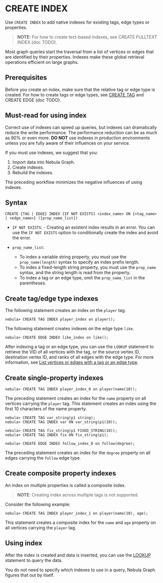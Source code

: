 # CREATE INDEX

Use `CREATE INDEX` to add native indexes for existing tags, edge types or properties.

>**NOTE:** For how to create text-based indexes, see CREATE FULLTEXT INDEX (doc TODO).

Most graph queries start the traversal from a list of vertices or edges that are identified by their properties. Indexes make these global retrieval operations efficient on large graphs.

## Prerequisites

Before you create an index, make sure that the relative tag or edge type is created. For how to create tags or edge types, see [CREATE TAG](../10.tag-statements/1.create-tag.md) and CREATE EDGE (doc TODO).

## Must-read for using index

Correct use of indexes can speed up queries, but indexes can dramatically reduce the write performance. The performance reduction can be as much as 90% or even more. **DO NOT** use indexes in production environments unless you are fully aware of their influences on your service.

If you must use indexes, we suggest that you:

1. Import data into Nebula Graph.
2. Create indexes.
3. Rebuild the indexes.

The preceding workflow minimizes the negative influences of using indexes.

## Syntax

```ngql
CREATE {TAG | EDGE} INDEX [IF NOT EXISTS] <index_name> ON {<tag_name> | <edge_name>} ([prop_name_list])
```

- `IF NOT EXISTS`: - Creating an existent index results in an error. You can use the `IF NOT EXISTS` option to conditionally create the index and avoid the error.

- `prop_name_list`:

  - To index a variable string property, you must use the `prop_name(length)` syntax to specify an index prefix length.
  - To index a fixed-length string property, you must use the `prop_name` syntax, and the string length is read from the property.
  - To index a tag or an edge type, omit the `prop_name_list` in the parentheses.

## Create tag/edge type indexes

The following statement creates an index on the `player` tag.

```ngql
nebula> CREATE TAG INDEX player_index on player();
```

The following statement creates indexes on the edge type `like`.

```ngql
nebula> CREATE EDGE INDEX like_index on like();
```

After indexing a tag or an edge type, you can use the `LOOKUP` statement to retrieve the VID of all vertices with the tag, or the source vertex ID, destination vertex ID, and ranks of all edges with the edge type. For more information, see [List vertices or edges with a tag or an edge type](../7.general-query-statements/5.lookup.md/list-vertices-or-edges-with-a-tag-or-an-edge-type).

## Create single-property indexes

```ngql
nebula> CREATE TAG INDEX player_index_0 on player(name(10));
```

The preceding statement creates an index for the `name` property on all vertices carrying the `player` tag. This statement creates an index using the first 10 characters of the name property.

```ngql
nebula> CREATE TAG var_string(p1 string);
nebula> CREATE TAG INDEX var ON var_string(p1(10));

nebula> CREATE TAG fix_string(p1 FIXED_STRING(10));
nebula> CREATE TAG INDEX fix ON fix_string(p1);
```

```ngql
nebula> CREATE EDGE INDEX follow_index_0 on follow(degree);
```

The preceding statement creates an index for the `degree` property on all edges carrying the `follow` edge type.

## Create composite property indexes

An index on multiple properties is called a composite index.

> **NOTE**: Creating index across multiple tags is not supported.

Consider the following example:

```ngql
nebula> CREATE TAG INDEX player_index_1 on player(name(10), age);
```

This statement creates a composite index for the `name` and `age` property on all vertices carrying the `player` tag.

## Using index

After the index is created and data is inserted, you can use the [LOOKUP](../7.general-query-statements/5.lookup.md) statement to query the data.

You do not need to specify which indexes to use in a query, Nebula Graph figures that out by itself.
